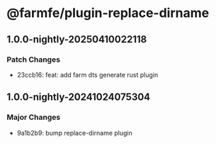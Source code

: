 # @farmfe/plugin-replace-dirname

## 1.0.0-nightly-20250410022118

### Patch Changes

- 23ccb16: feat: add farm dts generate rust plugin

## 1.0.0-nightly-20241024075304

### Major Changes

- 9a1b2b9: bump replace-dirname plugin
